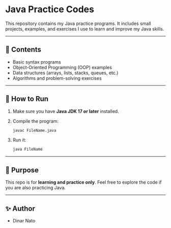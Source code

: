 # Java Practice Codes

This repository contains my Java practice programs.
It includes small projects, examples, and exercises I use to learn and improve my Java skills.

---

## 📌 Contents

* Basic syntax programs
* Object-Oriented Programming (OOP) examples
* Data structures (arrays, lists, stacks, queues, etc.)
* Algorithms and problem-solving exercises

---

## 🚀 How to Run

1. Make sure you have **Java JDK 17 or later** installed.
2. Compile the program:

   ```bash
   javac FileName.java
   ```
3. Run it:

   ```bash
   java FileName
   ```

---

## 🎯 Purpose

This repo is for **learning and practice only**.
Feel free to explore the code if you are also practicing Java.

---

## ✨ Author

* Dinar Nato
